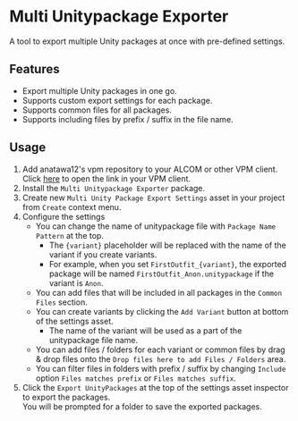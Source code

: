 # Multi Unitypackage Exporter

A tool to export multiple Unity packages at once with pre-defined settings.

## Features

- Export multiple Unity packages in one go.
- Supports custom export settings for each package.
- Supports common files for all packages.
- Supports including files by prefix / suffix in the file name.

## Usage

1. Add anatawa12's vpm repository to your ALCOM or other VPM client. Click [here][add-repo] to open the link in your VPM client.
2. Install the `Multi Unitypackage Exporter` package.
3. Create new `Multi Unity Package Export Settings` asset in your project from `Create` context menu.
4. Configure the settings
   - You can change the name of unitypackage file with `Package Name Pattern` at the top.
     - The `{variant}` placeholder will be replaced with the name of the variant if you create variants.
     - For example, when you set `FirstOutfit_{variant}`, the exported package will be named `FirstOutfit_Anon.unitypackage` if the variant is `Anon`.
   - You can add files that will be included in all packages in the `Common Files` section.
   - You can create variants by clicking the `Add Variant` button at bottom of the settings asset.
     - The name of the variant will be used as a part of the unitypackage file name.
   - You can add files / folders for each variant or common files by drag & drop files onto the `Drop files here to add Files / Folders` area.
   - You can filter files in folders with prefix / suffix by changing `Include` option `Files matches prefix` or `Files matches suffix`.
5. Click the `Export UnityPackages` at the top of the settings asset inspector to export the packages.\
   You will be prompted for a folder to save the exported packages.

[add-repo]: https://vpm.anatawa12.com/add-repo
